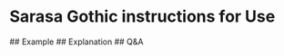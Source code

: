 <script setup>
import tatoeba from '../../../components/FontsPreview.vue';
import setsumei from '../../../components/FontsPreview_p2.vue';
import mondai from '../../../components/FontsPreview_p3.vue';
</script>

# Sarasa Gothic instructions for Use
<ClientOnly>
## Example
<tatoeba font="sarasa" lang="en" />
## Explanation
<setsumei font="sarasa" lang="en" />
## Q&A
<mondai font="sarasa" lang="en" />
</ClientOnly>